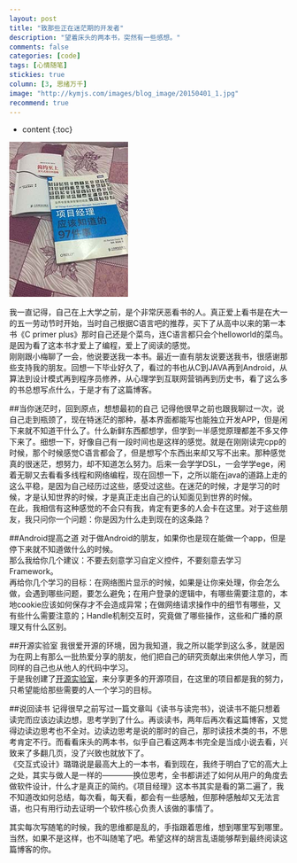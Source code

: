 ```yaml
---
layout: post
title: "致那些正在迷茫期的开发者"
description: "望着床头的两本书，突然有一些感想。"
comments: false
categories: [code]
tags: [心情随笔]
stickies: true
column: [3, 思绪万千]
image: "http://kymjs.com/images/blog_image/20150401_1.jpg"
recommend: true
---
```

* content
{:toc}

![OpenSourceLaboratory](/images/blog_image/20150401_1.jpg)

我一直记得，自己在上大学之前，是个非常厌恶看书的人。真正爱上看书是在大一的五一劳动节时开始，当时自己根据C语言吧的推荐，买下了从高中以来的第一本书《C primer plus》那时自己还是个菜鸟，连C语言都只会个helloworld的菜鸟。是因为看了这本书才爱上了编程，爱上了阅读的感觉。<br>
刚刚跟小梅聊了一会，他说要送我一本书。最近一直有朋友说要送我书，很感谢那些支持我的朋友。回想一下毕业好久了，看过的书也从C到JAVA再到Android，从算法到设计模式再到程序员修养，从心理学到互联网营销再到历史书，看了这么多的书总想写点什么，于是才有了这篇博客。

##当你迷茫时，回到原点，想想最初的自己
记得他很早之前也跟我聊过一次，说自己走到瓶颈了，现在特迷茫的那种，基本界面都能写也能独立开发APP，但是闲下来就不知道干什么了。什么新鲜东西都想学，但学到一半感觉原理都差不多又停下来了。细想一下，好像自己有一段时间也是这样的感觉。就是在刚刚读完cpp的时候，那个时候感觉C语言都会了，但是想写个东西出来却又写不出来。那种感觉真的很迷茫，想努力，却不知道怎么努力。后来一会学学DSL，一会学学ege，闲着无聊又去看看多线程和网络编程，现在回想一下，之所以能在java的道路上走的这么平稳，是因为自己经历过这些，感受过这些。在迷茫的时候，才是学习的时候，才是认知世界的时候，才是真正走出自己的认知面见到世界的时候。<br>
在此，我相信有这种感觉的不会只有我，肯定有更多的人会卡在这里。对于这些朋友，我只问你一个问题：你是因为什么走到现在的这条路？<br>

##Android提高之道
对于做Android的朋友，如果你也是现在能做一个app，但是停下来就不知道做什么的时候。<br>
那么我给你几个建议：不要去刻意学习自定义控件，不要刻意去学习Framework。<br>
再给你几个学习的目标：在网络图片显示的时候，如果是让你来处理，你会怎么做，会遇到哪些问题，要怎么避免；在用户登录的逻辑中，有哪些需要注意的，本地cookie应该如何保存才不会造成异常；在做网络请求操作中的细节有哪些，又有些什么需要注意的；Handle机制交互时，究竟做了哪些操作，这些和广播的原理又有什么区别。<br>

##开源实验室
我很爱开源的环境，因为我知道，我之所以能学到这么多，就是因为在网上有那么一批热爱分享的朋友，他们把自己的研究贡献出来供他人学习，而同样的自己也从他人的代码中学习。<br>
于是我创建了[开源实验室](http://www.kymjs.com/works)，来分享更多的开源项目，在这里的项目都是我的努力，只希望能给那些需要的人一个学习的目标。<br>

##说回读书
记得很早之前写过一篇文章叫《读书与读完书》，说读书不能只想着读完而应该边读边想，思考学到了什么。再谈读书，两年后再次看这篇博客，又觉得边读边思考也不全对。边读边思考是说的那时的自己，那时读技术类的书，不思考肯定不行。而看看床头的两本书，似乎自己看这两本书完全是当成小说去看，兴致来了多翻几页，没了兴致也就放下了。<br>
《交互式设计》璐璐说是最高大上的一本书，看到现在，我终于明白了它的高大上之处，其实与做人是一样的————换位思考，全书都讲述了如何从用户的角度去做软件设计，什么才是真正的简约。《项目经理》这本书其实是看的第二遍了，我不知道改如何总结，每次看，每天看，都会有一些感触，但那种感触却又无法言语，也只有用行动去证明一个软件核心负责人该做的事情了。<br>

其实每次写随笔的时候，我的思维都是乱的，手指跟着思维，想到哪里写到哪里。当然，如果不是这样，也不叫随笔了吧。希望这样的胡言乱语能够帮到最终阅读这篇博客的你。<br>
																	